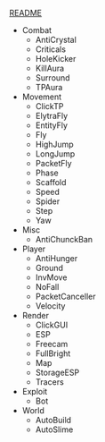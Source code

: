 [README](README.md)
- Combat
  - AntiCrystal
  - Criticals
  - HoleKicker
  - KillAura
  - Surround
  - TPAura
- Movement
  - ClickTP
  - ElytraFly
  - EntityFly
  - Fly
  - HighJump
  - LongJump
  - PacketFly
  - Phase
  - Scaffold
  - Speed
  - Spider
  - Step
  - Yaw
- Misc
  - AntiChunckBan
- Player
  - AntiHunger
  - Ground
  - InvMove
  - NoFall
  - PacketCanceller
  - Velocity
- Render
  - ClickGUI
  - ESP
  - Freecam
  - FullBright
  - Map
  - StorageESP
  - Tracers
- Exploit
  - Bot
- World
  - AutoBuild
  - AutoSlime

